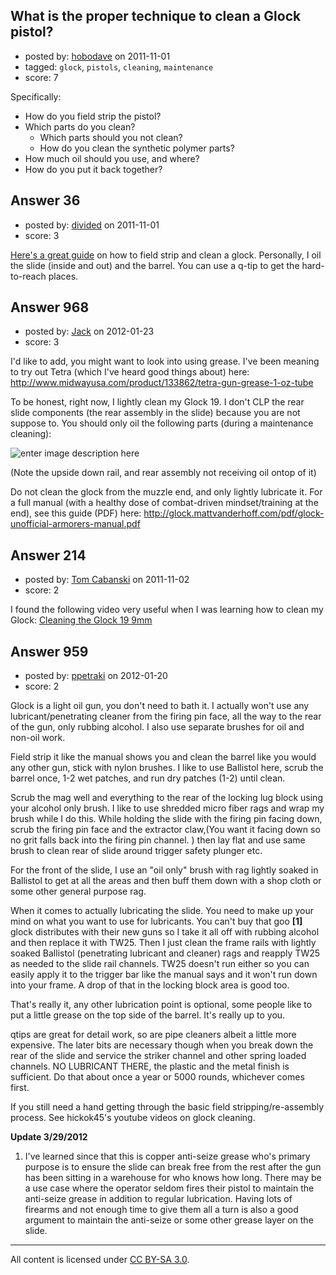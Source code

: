 ## What is the proper technique to clean a Glock pistol?

- posted by: [hobodave](https://stackexchange.com/users/-1/63-hobodave) on 2011-11-01
- tagged: `glock`, `pistols`, `cleaning`, `maintenance`
- score: 7

Specifically:

* How do you field strip the pistol?
* Which parts do you clean?
    * Which parts should you not clean?
    * How do you clean the synthetic polymer parts?
* How much oil should you use, and where?
* How do you put it back together?


## Answer 36

- posted by: [divided](https://stackexchange.com/users/-1/66-divided) on 2011-11-01
- score: 3

<p><a href="http://www.f-r-i.com/glock/FAQ/FAQ-clean.htm" rel="nofollow">Here's a great guide</a> on how to field strip and clean a glock.  Personally, I oil the slide (inside and out) and the barrel.  You can use a q-tip to get the hard-to-reach places.</p>



## Answer 968

- posted by: [Jack](https://stackexchange.com/users/-1/382-jack) on 2012-01-23
- score: 3

<p>I'd like to add, you might want to look into using grease.  I've been meaning to try out Tetra (which I've heard good things about) here: <a href="http://www.midwayusa.com/product/133862/tetra-gun-grease-1-oz-tube" rel="nofollow">http://www.midwayusa.com/product/133862/tetra-gun-grease-1-oz-tube</a></p>

<p>To be honest, right now, I lightly clean my Glock 19.  I don't CLP the rear slide components (the rear assembly in the slide) because you are not suppose to.  You should only oil the following parts (during a maintenance cleaning):</p>

<p><img src="http://i.stack.imgur.com/YQAX1.jpg" alt="enter image description here"></p>

<p>(Note the upside down rail, and rear assembly not receiving oil ontop of it)</p>

<p>Do not clean the glock from the muzzle end, and only lightly lubricate it.  For a full manual (with a healthy dose of combat-driven mindset/training at the end), see this guide (PDF) here:  <a href="http://glock.mattvanderhoff.com/pdf/glock-unofficial-armorers-manual.pdf" rel="nofollow">http://glock.mattvanderhoff.com/pdf/glock-unofficial-armorers-manual.pdf</a></p>



## Answer 214

- posted by: [Tom Cabanski](https://stackexchange.com/users/-1/128-tom-cabanski) on 2011-11-02
- score: 2

<p>I found the following video very useful when I was learning how to clean my Glock:  <a href="http://www.youtube.com/watch?src_vid=nzgAy3avG48&amp;annotation_id=annotation_781831&amp;feature=iv&amp;v=PQ0CCyiuHXk" rel="nofollow">Cleaning the Glock 19 9mm</a></p>



## Answer 959

- posted by: [ppetraki](https://stackexchange.com/users/-1/380-ppetraki) on 2012-01-20
- score: 2

Glock is a light oil gun, you don't need to bath it. I actually won't use any lubricant/penetrating cleaner from the firing pin face, all the way to the rear of the gun, only rubbing alcohol. I also use separate brushes for oil and non-oil work.

Field strip it like the manual shows you and clean the barrel like you would any other gun,
stick with nylon brushes. I like to use Ballistol here, scrub the barrel once, 1-2 wet patches, and run dry patches (1-2) until clean.

Scrub the mag well and everything to the rear of the locking lug block using your alcohol only brush. I like to use shredded micro fiber rags and wrap my brush while I do this. While holding the slide with the firing pin facing down, scrub the firing pin face and the extractor claw,(You want it facing down so no grit falls back into the firing pin channel.
) then lay flat and use same brush to clean rear of slide around trigger safety plunger etc. 

For the front of the slide, I use an "oil only" brush with rag lightly soaked in Ballistol to get at all the areas and then buff them down with a shop cloth or some other general purpose rag.

When it comes to actually lubricating the slide. You need to make up your mind on what you want to use for lubricants. You can't buy that goo **[1]** glock distributes with their new guns so I take it all off with rubbing alcohol and then replace it with TW25. Then I just clean the frame rails with lightly soaked Ballistol (penetrating lubricant and cleaner) rags and reapply TW25 as needed to the slide rail channels. TW25 doesn't run either so you can easily apply it to the trigger bar like the manual says and it won't run down into your frame. A drop of that in the locking block area is good too.

That's really it, any other lubrication point is optional, some people like to put a little grease on the top side of the barrel. It's really up to you. 
  
qtips are great for detail work, so are pipe cleaners albeit a little more expensive. The later bits are necessary though when you break down the rear of the slide and service the striker channel and other spring loaded channels. NO LUBRICANT THERE, the plastic and the metal finish is sufficient. Do that about once a year or 5000 rounds, whichever comes first.

If you still need a hand getting through the basic field stripping/re-assembly process. See hickok45's youtube videos on glock cleaning.

**Update 3/29/2012**

1. I've learned since that this is copper anti-seize grease who's primary purpose is to ensure the slide can break free from the rest after the gun has been sitting in a warehouse for who knows how long. There may be a use case where the operator seldom fires their pistol to maintain the anti-seize grease in addition to regular lubrication. Having lots of firearms and not enough time to give them all a turn is also a good argument to maintain the anti-seize or some other grease layer on the slide.



---

All content is licensed under [CC BY-SA 3.0](https://creativecommons.org/licenses/by-sa/3.0/).

